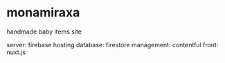 # monamiraxa
handmade baby items site

server: firebase hosting
database: firestore 
management: contentful
front: nuxt.js